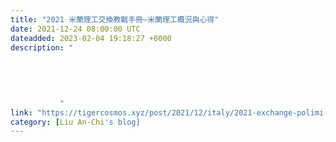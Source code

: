 ```yaml
---
title: "2021 米蘭理工交換教戰手冊—米蘭理工概況與心得"
date: 2021-12-24 08:00:00 UTC
dateadded: 2023-02-04 19:18:27 +0000
description: "
    
      
      
        
        
           "
link: "https://tigercosmos.xyz/post/2021/12/italy/2021-exchange-polimi-school/"
category: [Liu An-Chi's blog]
---
```

